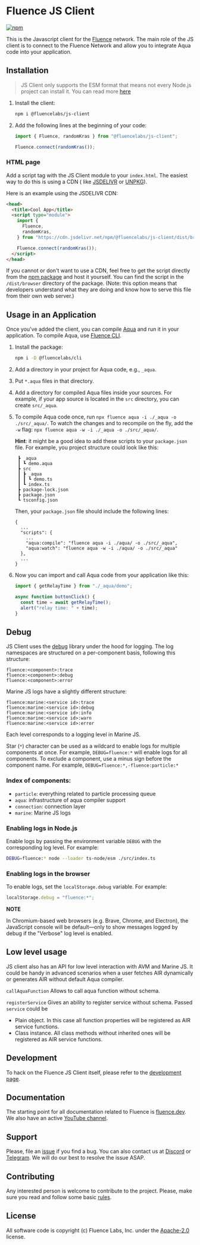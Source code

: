 # Fluence JS Client

[![npm](https://img.shields.io/npm/v/@fluencelabs/js-client?label=@fluencelabs/js-client)](https://www.npmjs.com/package/@fluencelabs/js-client)

This is the Javascript client for the [Fluence](https://fluence.network) network. The main role of the JS client is to connect to the Fluence Network and allow you to integrate Aqua code into your application.

## Installation

> JS Client only supports the ESM format that means not every Node.js project can install it.
> You can read more [here](https://nodejs.org/api/esm.html)

1. Install the client:

   ```bash
   npm i @fluencelabs/js-client
   ```

2. Add the following lines at the beginning of your code:

   ```javascript
   import { Fluence, randomKras } from "@fluencelabs/js-client";

   Fluence.connect(randomKras());
   ```

### HTML page

Add a script tag with the JS Client module to your `index.html`. The easiest way to do this is using a CDN (
like [JSDELIVR](https://www.jsdelivr.com/) or [UNPKG](https://unpkg.com/)).

Here is an example using the JSDELIVR CDN:

```html
<head>
  <title>Cool App</title>
  <script type="module">
    import {
      Fluence,
      randomKras,
    } from "https://cdn.jsdelivr.net/npm/@fluencelabs/js-client/dist/browser/index.min.js";

    Fluence.connect(randomKras());
  </script>
</head>
```

If you cannot or don't want to use a CDN, feel free to get the script directly from
the [npm package](https://www.npmjs.com/package/@fluencelabs/js-client) and host it yourself. You can find the script in
the `/dist/browser` directory of the package. (Note: this option means that developers understand what they are doing and know
how to serve this file from their own web server.)

## Usage in an Application

Once you've added the client, you can compile [Aqua](https://github.com/fluencelabs/aqua) and run it in your application. To compile Aqua, use [Fluence CLI](https://github.com/fluencelabs/cli).

1. Install the package:

   ```bash
   npm i -D @fluencelabs/cli
   ```

2. Add a directory in your project for Aqua code, e.g., `_aqua`.

3. Put `*.aqua` files in that directory.

4. Add a directory for compiled Aqua files inside your sources. For example, if your app source is located in the `src` directory, you can create `src/_aqua`.

5. To compile Aqua code once, run `npx fluence aqua -i ./_aqua -o ./src/_aqua/`. To watch the changes and to recompile on the fly, add the `-w` flag: `npx fluence aqua -w -i ./_aqua -o ./src/_aqua/`.

   **Hint**: it might be a good idea to add these scripts to your `package.json` file.
   For example, you project structure could look like this:

   ```
    ┣ _aqua
    ┃ ┗ demo.aqua
    ┣ src
    ┃ ┣ _aqua
    ┃ ┃ ┗ demo.ts
    ┃ ┗ index.ts
    ┣ package-lock.json
    ┣ package.json
    ┗ tsconfig.json
   ```

   Then, your `package.json` file should include the following lines:

   ```
   {
     ...
     "scripts": {
       ...
       "aqua:compile": "fluence aqua -i ./aqua/ -o ./src/_aqua",
       "aqua:watch": "fluence aqua -w -i ./aqua/ -o ./src/_aqua"
     },
     ...
   }
   ```

6. Now you can import and call Aqua code from your application like
   this:

   ```javascript
   import { getRelayTime } from "./_aqua/demo";

   async function buttonClick() {
     const time = await getRelayTime();
     alert("relay time: " + time);
   }
   ```

## Debug

JS Client uses the [debug](https://github.com/debug-js/debug) library under the hood for logging. The log namespaces are structured on a per-component basis, following this structure:

```
fluence:<component>:trace
fluence:<component>:debug
fluence:<component>:error
```

Marine JS logs have a slightly different structure:

```
fluence:marine:<service id>:trace
fluence:marine:<service id>:debug
fluence:marine:<service id>:info
fluence:marine:<service id>:warn
fluence:marine:<service id>:error
```

Each level corresponds to a logging level in Marine JS.

Star (`*`) character can be used as a wildcard to enable logs for multiple components at once. For example, `DEBUG=fluence:*` will enable logs for all components. To exclude a component, use a minus sign before the component name. For example, `DEBUG=fluence:*,-fluence:particle:*`

### Index of components:

- `particle`: everything related to particle processing queue
- `aqua`: infrastructure of aqua compiler support
- `connection`: connection layer
- `marine`: Marine JS logs

### Enabling logs in Node.js

Enable logs by passing the environment variable `DEBUG` with the corresponding log level. For example:

```sh
DEBUG=fluence:* node --loader ts-node/esm ./src/index.ts
```

### Enabling logs in the browser

To enable logs, set the `localStorage.debug` variable. For example:

```javascript
localStorage.debug = "fluence:*";
```

**NOTE**

In Chromium-based web browsers (e.g. Brave, Chrome, and Electron), the JavaScript console will be default—only to show
messages logged by debug if the "Verbose" log level is enabled.

## Low level usage

JS client also has an API for low level interaction with AVM and Marine JS.
It could be handy in advanced scenarios when a user fetches AIR dynamically or generates AIR without default Aqua compiler.

`callAquaFunction` Allows to call aqua function without schema.

`registerService` Gives an ability to register service without schema. Passed `service` could be

- Plain object. In this case all function properties will be registered as AIR service functions.
- Class instance. All class methods without inherited ones will be registered as AIR service functions.

## Development

To hack on the Fluence JS Client itself, please refer to the [development page](./DEVELOPING.md).

## Documentation

The starting point for all documentation related to Fluence is
[fluence.dev](https://fluence.dev/). We also have an active [YouTube channel](https://www.youtube.com/@fluencelabs).

## Support

Please, file an [issue](https://github.com/fluencelabs/js-client/issues) if you find a bug. You can also contact us at [Discord](https://discord.com/invite/5qSnPZKh7u) or [Telegram](https://t.me/fluence_project). We will do our best to resolve the issue ASAP.

## Contributing

Any interested person is welcome to contribute to the project. Please, make sure you read and follow some basic [rules](./CONTRIBUTING.md).

## License

All software code is copyright (c) Fluence Labs, Inc. under the [Apache-2.0](./LICENSE) license.

